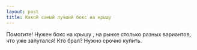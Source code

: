 ```yaml
---
layout: post 
title: Какой самый лучший бокс на крышу 
--- 
```

Помогите! Нужен бокс на крышу , на рынке столько разных вариантов, что уже запутался! Кто брал? Нужно срочно купить.